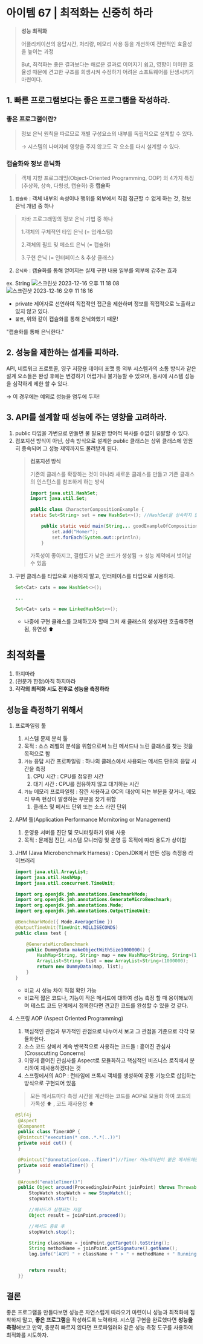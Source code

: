 # 아이템 67 | 최적화는 신중히 하라
> **성능 최적화**
> 
> 어플리케이션의 응답시간, 처리량, 메모리 사용 등을 개선하여 전반적인 효율성을 높이는 과정 
> 
> But, 최적화는 좋은 결과보다는 해로운 결과로 이어지기 쉽고, 영향이 미미한 효율성 때문에 견고한 구조를 희생시켜 수정하기 어려운 소프트웨어를 탄생시키기 마련이다.

## 1. 빠른 프로그램보다는 좋은 프로그램을 작성하라.
### 좋은 프로그램이란? 
> 정보 은닉 원칙을 따르므로 개별 구성요소의 내부를 독립적으로 설계할 수 있다.
> 
> → 시스템의 나머지에 영향을 주지 않고도 각 요소를 다시 설계할 수 있다.

### 캡슐화와 정보 은닉화
> 객체 지향 프로그래밍(Object-Oriented Programming, OOP) 의 4가지 특징(추상화, 상속, 다형성, 캡슐화) 중 **캡슐화**
1. `캡슐화` : 객체 내부의 속성이나 행위를 외부에서 직접 접근할 수 없게 하는 것, 정보 은닉 개념 중 하나
> 자바 프로그래밍의 정보 은닉 기법 중 하나
> 
> 1.객체의 구체적인 타입 은닉 (= 업캐스팅)
> 
> 2.객체의 필드 및 메소드 은닉 (= 캡슐화)
> 
> 3.구현 은닉 (= 인터페이스 & 추상 클래스)
2. `은닉화` : 캡슐화를 통해 얻어지는 실제 구현 내용 일부를 외부에 감추는 효과 

ex. String
![스크린샷 2023-12-16 오후 11 18 08](https://github.com/Yooa-Backend-Study/effective-java-book/assets/78305392/c474e89f-bca0-4332-bcc7-cc650e97340f)
![스크린샷 2023-12-16 오후 11 18 16](https://github.com/Yooa-Backend-Study/effective-java-book/assets/78305392/ed3dc154-5c47-489a-8af2-0212f1dbd639)

- private 제어자로 선언하여 직접적인 접근을 제한하며 정보를 직접적으로 노출하고 있지 않고 있다.
- `불변`, 위와 같이 캡슐화를 통해 은닉화했기 때문!

"캡슐화를 통해 은닉한다."

## 2. 성능을 제한하는 설계를 피하라.
API, 네트워크 프로토콜, 영구 저장용 데이터 포맷 등 외부 시스템과의 소통 방식과 같은 설계 요소들은 완성 후에는 변경하기 어렵거나 불가능할 수 있으며, 동시에 시스템 성능을 심각하게 제한 할 수 있다.

→ 이 경우에는 예외로 성능을 염두에 두자!

## 3. API를 설계할 때 성능에 주는 영향을 고려하라.
1. public 타입을 가변으로 만들면 불 필요한 방어적 복사를 수없이 유발할 수 있다.
2. 컴포지션 방식이 아닌, 상속 방식으로 설계한 public 클래스는 상위 클래스에 영원히 종속되며 그 성능 제약까지도 물려받게 된다.
   > **컴포지션 방식** 
   > 
   > 기존의 클래스를 확장하는 것이 아니라 새로운 클래스를 만들고 기존 클래스의 인스턴스를 참조하게 하는 방식 
   > 
   > ```java 
    > import java.util.HashSet;
    > import java.util.Set;
    > 
    > public class CharacterCompositionExample {
    > static Set<String> set = new HashSet<>(); //HashSet을 상속하지 않고, 메서드 중 단 두 가지만 사용하게 됨
    > 
    >     public static void main(String... goodExampleOfComposition) {
    >         set.add("Homer");
    >         set.forEach(System.out::println);
    >     }  
   > ```
   > 가독성이 좋아지고, 결합도가 낮은 코드가 생성됨 → 성능 제약에서 벗어날 수 있음
3. 구현 클래스를 타입으로 사용하지 말고, 인터페이스를 타입으로 사용하자.
    ``` java
   Set<Cat> cats = new HashSet<>();
   
   ...
   
   Set<Cat> cats = new LinkedHashSet<>();
   
   ```
   - 나중에 구현 클래스를 교체하고자 할때 그저 새 클래스의 생성자만 호출해주면 됨, 유연성 ⬆️

# 최적화를
1. 하지마라
2. (전문가 한정)아직 하지마라
3. **각각의 최적화 시도 전후로 성능을 측정하라** 

## 성능을 측정하기 위해서 
1. 프로파일링 툴
   1. 시스템 문제 분석 툴 
   2. 목적 : 소스 레벨의 분석을 위함으로써 느린 메서드나 느린 클래스를 찾는 것을 목적으로 함 
   3. `기능` 응답 시간 프로파일링 : 하나의 클래스에서 사용되는 메서드 단위의 응답 시간을 측정 
      1. CPU 시간 : CPU를 점유한 시간
      2. 대기 시간 : CPU를 점유하지 않고 대기하는 시간 
   4. `기능` 메모리 프로파일링 : 잠깐 사용하고 GC의 대상이 되는 부분을 찾거나, 메모리 부족 현상이 발생하는 부분을 찾기 위함 
      1. 클래스 및 메서드 단위 또는 소스 라인 단위
2. APM 툴(Application Performance Mornitoring or Management)
   1. 운영용 서버를 진단 및 모니터링하기 위해 사용
   2. 목적 : 문제점 진단, 시스템 모니터링 및 운영 등 목적에 따라 용도가 상이함
3. JHM (Java Microbenchmark Harness) : OpenJDK에서 만든 성능 측정용 라이브러리
   ```java 
   import java.util.ArrayList;
   import java.util.HashMap;
   import java.util.concurrent.TimeUnit;
   
   import org.openjdk.jmh.annotations.BenchmarkMode;
   import org.openjdk.jmh.annotations.GenerateMicroBenchmark;
   import org.openjdk.jmh.annotations.Mode;
   import org.openjdk.jmh.annotations.OutputTimeUnit;
   
   @BenchmarkMode({ Mode.AverageTime })		
   @OutputTimeUnit(TimeUnit.MILLISECONDS)			
   public class test {
   
       @GenerateMicroBenchmark				
       public DummyData makeObjectWithSize1000000() {
           HashMap<String, String> map = new HashMap<String, String>(1000000);
           ArrayList<String> list = new ArrayList<String>(1000000);
           return new DummyData(map, list);
       }
   }
   ```
   - 비교 시 성능 차이 직접 확인 가능 
   - 비교적 짧은 코드나, 기능이 작은 메서드에 대하여 성능 측정 할 때 용이해보이며 테스트 코드 단계에서 접목한다면 견고한 코드를 완성할 수 있을 것 같다.
4. 스프링 AOP (Aspect Oriented Programming)
   1. 핵심적인 관점과 부가적인 관점으로 나누어서 보고 그 관점을 기준으로 각각 모듈화한다.
   2. 소스 코드 상에서 계속 반복적으로 사용하는 코드들 : 흩어진 관심사 (Crosscutting Concerns)
   3. 이렇게 흩어진 관심사를 Aspect로 모듈화하고 핵심적인 비즈니스 로직에서 분리하여 재사용하겠다는 것 
   4. 스프링에서의 AOP : 런타임에 프록시 객체를 생성하여 공통 기능으로 삽입하는 방식으로 구현되어 있음
   
   > 모든 메서드마다 측정 시간을 계산하는 코드를 AOP로 모듈화 하여 코드의 가독성 ⬆️ , 코드 재사용성 ⬆️
   ```java 
   @Slf4j
    @Aspect
    @Component
    public class TimerAOP {
    @Pointcut("execution(* com..*.*(..))")
    private void cut() {
    }

    @Pointcut("@annotation(com...Timer)")//Timer 어노테이션이 붙은 메서드에만 적용
    private void enableTimer() {
    }

    @Around("enableTimer()")
    public Object around(ProceedingJoinPoint joinPoint) throws Throwable {
        StopWatch stopWatch = new StopWatch();
        stopWatch.start();

        //메서드가 실행되는 지점
        Object result = joinPoint.proceed();

        //메서드 종료 후
        stopWatch.stop();

        String className = joinPoint.getTarget().toString();
        String methodName = joinPoint.getSignature().getName();
        log.info("[AOP] " + className + " > " + methodName + " Running Time : " + stopWatch.getTotalTimeSeconds());


        return result;
    }}
   ```

## 결론
좋은 프로그램을 만들다보면 성능은 자연스럽게 따라오기 마련이니 성능과 최적화에 집착하지 말고, **좋은 프로그램**을 작성하도록 노력하자. 시스템 구현을 완료했다면 **성능을 측정**해보고 만약, 충분히 빠르지 않다면 프로파일러와 같은 성능 측정 도구를 사용하여 최적화를 시도하자.
